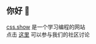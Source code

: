 ## 你好 👋

[css.show](https://css.show) 是一个学习编程的网站   
点击 [这里](https://github.com/css-show/cssdotshow/discussions) 可以参与我们的社区讨论
